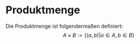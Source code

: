 # Produktmenge
Die Produktmenge ist folgendermaßen definiert:
$$A \times B := \{(a,b)| a\in A, b\in B\}$$